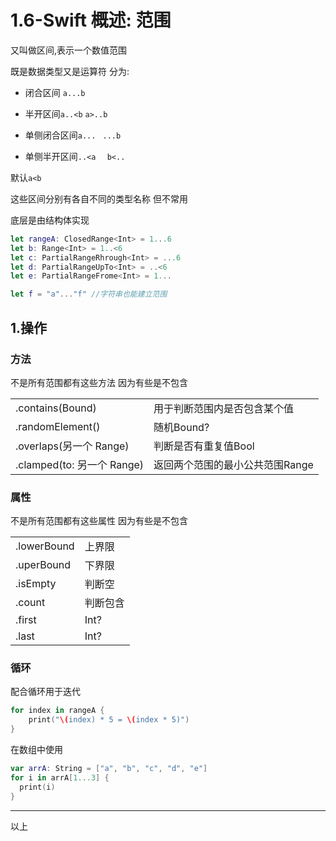 # 1.6-Swift 概述: 范围

又叫做区间,表示一个数值范围 

既是数据类型又是运算符  分为: 

- 闭合区间 `a...b  `

- 半开区间`a..<b` `a>..b`

- 单侧闭合区间`a... ` `...b`

- 单侧半开区间`..<a  ` `b<..`


默认`a<b`

这些区间分别有各自不同的类型名称 但不常用

底层是由结构体实现

```swift
let rangeA: ClosedRange<Int> = 1...6
let b: Range<Int> = 1..<6
let c: PartialRangeRhrough<Int> = ...6
let d: PartialRangeUpTo<Int> = ..<6
let e: PartialRangeFrome<Int> = 1...

let f = "a"..."f" //字符串也能建立范围
```

## 1.操作

### 方法

不是所有范围都有这些方法 因为有些是不包含

|                            |                                        |
| -------------------------- | -------------------------------------- |
| .contains(Bound)           | 用于判断范围内是否包含某个值           |
| .randomElement()           | 随机Bound?                             |
| .overlaps(另一个 Range)    | 判断是否有重复值Bool                   |
| .clamped(to: 另一个 Range) | 返回两个范围的最小公共范围Range<Bound> |

### 属性

不是所有范围都有这些属性 因为有些是不包含

|             |          |
| ----------- | -------- |
| .lowerBound | 上界限   |
| .uperBound  | 下界限   |
| .isEmpty    | 判断空   |
| .count      | 判断包含 |
| .first      | Int?     |
| .last       | Int?     |

### 循环

配合循环用于迭代

```swift
for index in rangeA {
	print("\(index) * 5 = \(index * 5)")
}
```

在数组中使用

```swift
var arrA: String = ["a", "b", "c", "d", "e"]
for i in arrA[1...3] {
  print(i)
}
```

---

以上



